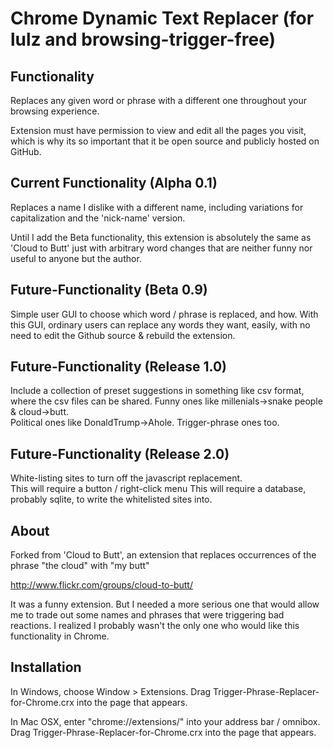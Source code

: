 
Chrome Dynamic Text Replacer (for lulz and browsing-trigger-free)
=============

Functionality
------------
Replaces any given word or phrase with a different one throughout your browsing experience.

Extension must have permission to view and edit all the pages you visit, which is why its so important that it be open source and publicly hosted on GitHub.  

Current Functionality (Alpha 0.1)
------------
Replaces a name I dislike with a different name, including variations for capitalization and the 'nick-name' version.

Until I add the Beta functionality, this extension is absolutely the same as 'Cloud to Butt' just with arbitrary word changes that are neither funny nor useful to anyone but the author.


Future-Functionality (Beta 0.9)
------------
Simple user GUI to choose which word / phrase is replaced, and how.
With this GUI, ordinary users can replace any words they want, easily, with no need to edit the Github source & rebuild the extension.


Future-Functionality (Release 1.0)
------------
Include a collection of preset suggestions in something like csv format, where the csv files can be shared.
Funny ones like millenials->snake people & cloud->butt.  
Political ones like DonaldTrump->Ahole.
Trigger-phrase ones too.  


Future-Functionality (Release 2.0)
------------
White-listing sites to turn off the javascript replacement.  
This will require a button / right-click menu
This will require a database, probably sqlite, to write the whitelisted sites into.


About
------------

Forked from 'Cloud to Butt', an extension that replaces occurrences of the phrase "the cloud" with "my butt"

http://www.flickr.com/groups/cloud-to-butt/

It was a funny extension. But I needed a more serious one that would allow me to trade out some names and phrases that were triggering bad reactions.  I realized I probably wasn't the only one who would like this functionality in Chrome.  


Installation
------------

In Windows, choose Window > Extensions.  Drag Trigger-Phrase-Replacer-for-Chrome.crx into the page that appears.

In Mac OSX, enter "chrome://extensions/" into your address bar / omnibox.  Drag Trigger-Phrase-Replacer-for-Chrome.crx into the page that appears.
